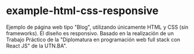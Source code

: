 # example-html-css-responsive
Ejemplo de página web tipo "Blog", utilizando únicamente HTML y CSS (sin frameworks). El diseño es responsivo. Basado en la realización de un Trabajo Práctico de la "Diplomatura en programación web full stack con React JS" de la UTN.BA".
